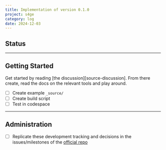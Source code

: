 ```yaml
---
title: Implementation of version 0.1.0
project: s4ge
category: log
date: 2024-12-03
---
```

[s4ge]: https://github.com/mrmurilo75/s4ge-static-site-generator


## Status

---

## Getting Started

Get started by reading [the discussion][source-discussion]. From there create, read the docs on the relevant tools and play around.

- [ ] Create example `_source/`
- [ ] Create build script
- [ ] Test in codespace

---

## Administration

- [ ] Replicate these development tracking and decisions in the issues/milestones of the [official repo][s4ge]

